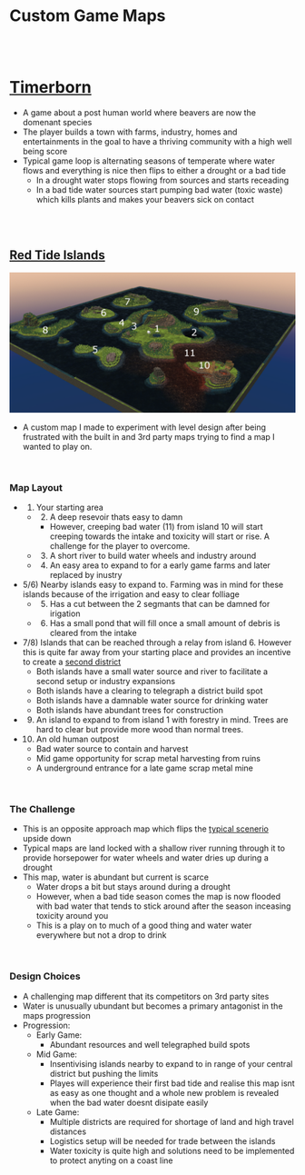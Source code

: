 # Custom Game Maps

<br>
<br>

# [Timerborn](https://store.steampowered.com/app/1062090/Timberborn/)
- A game about a post human world where beavers are now the domenant species
- The player builds a town with farms, industry, homes and entertainments in the goal to have a thriving community with a high well being score
- Typical game loop is alternating seasons of temperate where water flows and everything is nice then flips to either a drought or a bad tide
	- In a drought water stops flowing from sources and starts receading
	- In a bad tide water sources start pumping bad water (toxic waste) which kills plants and makes your beavers sick on contact

<br>
<br>

## [Red Tide Islands](https://mod.io/g/timberborn/m/red-tide-islands)
![Red_Tide_Island](assets/images/Red_Tide_Island.PNG)
- A custom map I made to experiment with level design after being frustrated with the built in and 3rd party maps trying to find a map I wanted to play on.

<br>

### Map Layout
- 1) Your starting area
	- 2) A deep resevoir thats easy to damn
		- However, creeping bad water (11) from island 10 will start creeping towards the intake and toxicity will start or rise. A challenge for the player to overcome.
	- 3) A short river to build water wheels and industry around
	- 4) An easy area to expand to for a early game farms and later replaced by inustry
- 5/6) Nearby islands easy to expand to. Farming was in mind for these islands because of the irrigation and easy to clear folliage
	- 5) Has a cut between the 2 segmants that can be damned for irigation
	- 6) Has a small pond that will fill once a small amount of debris is cleared from the intake
- 7/8) Islands that can be reached through a relay from island 6. However this is quite far away from your starting place and provides an incentive to create a [second district](https://timberborn.fandom.com/wiki/Districts)
	- Both islands have a small water source and river to facilitate a second setup or industry expansions
	- Both islands have a clearing to telegraph a district build spot
	- Both islands have a damnable water source for drinking water
	- Both islands have abundant trees for construction
- 9) An island to expand to from island 1 with forestry in mind. Trees are hard to clear but provide more wood than normal trees.
- 10) An old human outpost
	- Bad water source to contain and harvest
	- Mid game opportunity for scrap metal harvesting from ruins
	- A underground entrance for a late game scrap metal mine

<br>

### The Challenge
- This is an opposite approach map which flips the [typical scenerio](https://timberborn.fandom.com/wiki/Maps) upside down
 - Typical maps are land locked with a shallow river running through it to provide horsepower for water wheels and water dries up during a drought
 - This map, water is abundant but current is scarce
	- Water drops a bit but stays around during a drought
	- However, when a bad tide season comes the map is now flooded with bad water that tends to stick around after the season inceasing toxicity around you
	- This is a play on to much of a good thing and water water everywhere but not a drop to drink

<br>

### Design Choices
- A challenging map different that its competitors on 3rd party sites
- Water is unusually ubundant but becomes a primary antagonist in the maps progression
- Progression:
	- Early Game: 
		- Abundant resources and well telegraphed build spots
	- Mid Game: 
		- Insentivising islands nearby to expand to in range of your central district but pushing the limits
		- Playes will experience their first bad tide and realise this map isnt as easy as one thought and a whole new problem is revealed when the bad water doesnt disipate easily
	- Late Game: 
		- Multiple districts are required for shortage of land and high travel distances
		- Logistics setup will be needed for trade between the islands
		- Water toxicity is quite high and solutions need to be implemented to protect anyting on a coast line


